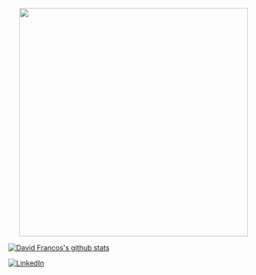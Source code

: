 <p align="center"><img width="460" src="https://davidfrancos.net/theme/images/logo.png"></p>

[![David Francos's github stats](https://github-readme-stats.vercel.app/api?username=xayon&show_icons=true&hide_border=true)](https://github.com/anuraghazra/github-readme-stats)

[![LinkedIn](https://img.shields.io/badge/linkedin-%230077B5.svg?&style=for-the-badge&logo=linkedin&logoColor=white])](https://linkedin.com/in/davidfrancos/)
